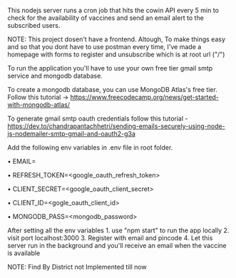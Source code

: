 This nodejs server runs a cron job that hits the cowin API every 5 min to check for the availability of vaccines and send an email alert to the subscribed users.

NOTE: This project dosen't have a frontend. Altough, To make things easy and so that you dont have to use postman every time, I've made a homepage with forms to register and unsubscribe which is at root url ("/")

To run the application you'll have to use your own free tier gmail smtp service and mongodb database.

To create a mongodb database, you can use MongoDB Atlas's free tier. Follow this tutorial -> https://www.freecodecamp.org/news/get-started-with-mongodb-atlas/ 
  
To generate gmail smtp oauth credentials follow this tutorial - https://dev.to/chandrapantachhetri/sending-emails-securely-using-node-js-nodemailer-smtp-gmail-and-oauth2-g3a

Add the following env variables in .env file in root folder.

• EMAIL=<email>
  
• REFRESH_TOKEN=<google_oauth_refresh_token>
  
• CLIENT_SECRET=<google_oauth_client_secret>
  
• CLIENT_ID=<gogle_oauth_client_id>
  
• MONGODB_PASS=<mongodb_password>

After setting all the env variables 1. use "npm start" to run the app locally 2. visit port localhost:3000 3. Register with email and pincode 4. Let this server run in the background and you'll receive an email when the vaccine is available

NOTE: Find By District not Implemented till now
